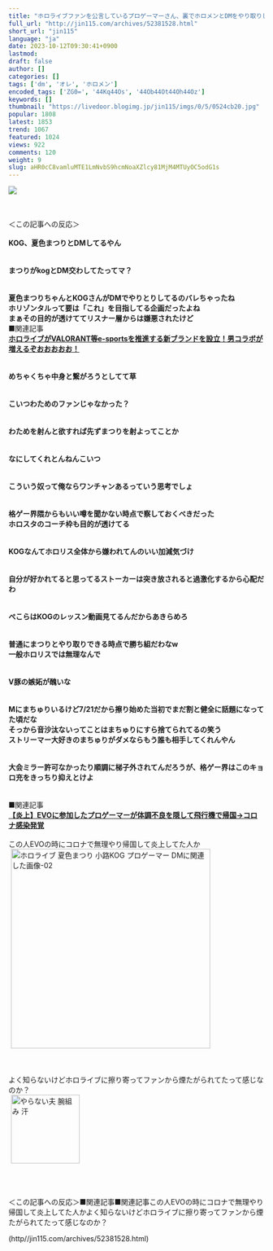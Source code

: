 ```yaml
---
title: "ホロライブファンを公言しているプロゲーマーさん、裏でホロメンとDMをやり取りしている事が発覚して炎上 "
full_url: "http://jin115.com/archives/52381528.html"
short_url: "jin115"
language: "ja"
date: 2023-10-12T09:30:41+0900
lastmod: 
draft: false
author: []
categories: []
tags: ['dm', 'オレ', 'ホロメン']
encoded_tags: ['ZG0=', '44Kq44Os', '44Ob44Ot44Oh44Oz']
keywords: []
thumbnail: "https://livedoor.blogimg.jp/jin115/imgs/0/5/0524cb20.jpg"
popular: 1808
latest: 1853
trend: 1067
featured: 1024
views: 922
comments: 120
weight: 9
slug: aHR0cC8vamluMTE1LmNvbS9hcmNoaXZlcy81MjM4MTUyOC5odG1s
---
```


![](https://livedoor.blogimg.jp/jin115/imgs/0/5/0524cb20.jpg)

<div><a name='more'></a> <br> <br> ＜この記事への反応＞<br> <br> <b>KOG、夏色まつりとDMしてるやん</b><br> <br> <br> <b>まつりがkogとDM交わしてたってマ？</b><br> <br> <br> <b>夏色まつりちゃんとKOGさんがDMでやりとりしてるのバレちゃったね<br> ホリゾンタルって要は「これ」を目指してる企画だったよね<br> まぁその目的が透けててリスナー層からは嫌悪されたけど</b><br> ■関連記事<br> <a href='http//jin115.com/archives/52376281.html' target='_blank'><b>ホロライブがVALORANT等e-sportsを推進する新ブランドを設立！男コラボが増えるぞおおおおお！</b></a><br> <br> <br> <b>めちゃくちゃ中身と繋がろうとしてて草</b><br> <br> <br> <b>こいつわためのファンじゃなかった？</b><br> <br> <br> <b>わためを射んと欲すれば先ずまつりを射よってことか</b><br> <br> <br> <b>なにしてくれとんねんこいつ</b><br> <br> <br> <b>こういう奴って俺ならワンチャンあるっていう思考でしょ</b><br> <br> <br> <b>格ゲー界隈からもいい噂を聞かない時点で察しておくべきだった<br> ホロスタのコーチ枠も目的が透けてる</b><br> <br> <br> <b>KOGなんてホロリス全体から嫌われてんのいい加減気づけ</b><br> <br> <br> <b>自分が好かれてると思ってるストーカーは突き放されると過激化するから心配だわ</b><br> <br> <br> <b>ぺこらはKOGのレッスン動画見てるんだからあきらめろ</b><br> <br> <br> <b>普通にまつりとやり取りできる時点で勝ち組だわなw<br> 一般ホロリスでは無理なんで</b><br> <br> <br> <b>V豚の嫉妬が醜いな</b><br> <br> <br> <b>Mにまちゅりいるけど7/21だから擦り始めた当初でまだ割と健全に話題になってた頃だな<br> そっから音沙汰ないってことはまちゅりにすら捨てられてるの笑う<br> ストリーマー大好きのまちゅりがダメならもう誰も相手してくれんやん</b><br> <br> <br> <b>大会ミラー許可なかったり順調に梯子外されてんだろうが、格ゲー界はこのキョロ充をきっちり抑えとけよ</b><br> <br> <br> ■関連記事<br> <a href='http//jin115.com/archives/52377174.html' target='_blank'><b>【炎上】EVOに参加したプロゲーマーが体調不良を隠して飛行機で帰国→コロナ感染発覚</b></a><br> <br> この人EVOの時にコロナで無理やり帰国して炎上してた人か<br> <img src='https//livedoor.blogimg.jp/jin115/imgs/4/7/4738b087.gif' width='392' border='0' hspace='5' class='pict' alt='ホロライブ 夏色まつり 小路KOG プロゲーマー DMに関連した画像-02'><br> <br> <br> <br> よく知らないけどホロライブに擦り寄ってファンから煙たがられてたって感じなのか？<br> <img src='https//livedoor.blogimg.jp/jin115/imgs/0/4/04ee80e6.gif' alt='やらない夫 腕組み 汗' width='135' border='0' hspace='5' class='pict'><br> <br> <br> <br> <p>＜この記事への反応＞■関連記事■関連記事この人EVOの時にコロナで無理やり帰国して炎上してた人かよく知らないけどホロライブに擦り寄ってファンから煙たがられてたって感じなのか？</p></div>

(http//jin115.com/archives/52381528.html)
